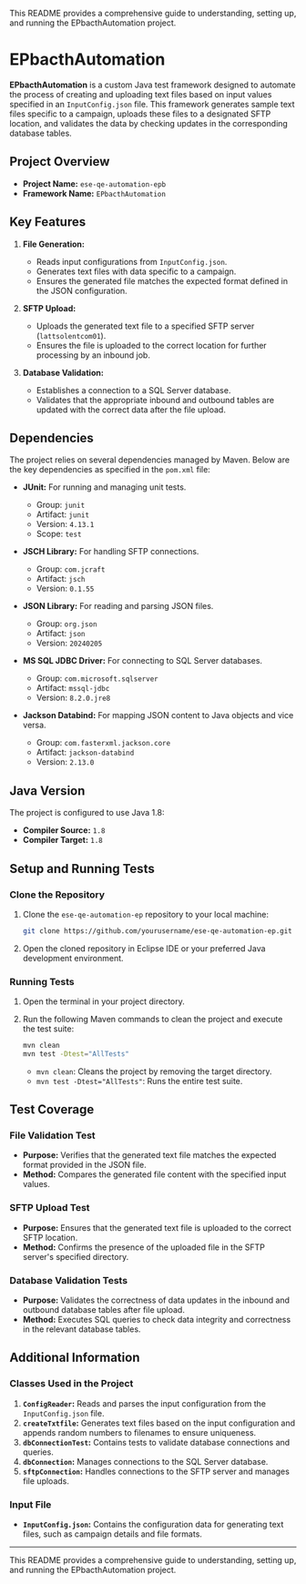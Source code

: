 
This README provides a comprehensive guide to understanding, setting up, and running the EPbacthAutomation project.

# EPbacthAutomation

**EPbacthAutomation** is a custom Java test framework designed to automate the process of creating and uploading text files based on input values specified in an `InputConfig.json` file. This framework generates sample text files specific to a campaign, uploads these files to a designated SFTP location, and validates the data by checking updates in the corresponding database tables.

## Project Overview

- **Project Name:** `ese-qe-automation-epb`
- **Framework Name:** `EPbacthAutomation`

## Key Features

1. **File Generation:** 
   - Reads input configurations from `InputConfig.json`.
   - Generates text files with data specific to a campaign.
   - Ensures the generated file matches the expected format defined in the JSON configuration.

2. **SFTP Upload:**
   - Uploads the generated text file to a specified SFTP server (`lattsolentcom01`).
   - Ensures the file is uploaded to the correct location for further processing by an inbound job.

3. **Database Validation:**
   - Establishes a connection to a SQL Server database.
   - Validates that the appropriate inbound and outbound tables are updated with the correct data after the file upload.

## Dependencies

The project relies on several dependencies managed by Maven. Below are the key dependencies as specified in the `pom.xml` file:

- **JUnit:** For running and managing unit tests.
  - Group: `junit`
  - Artifact: `junit`
  - Version: `4.13.1`
  - Scope: `test`

- **JSCH Library:** For handling SFTP connections.
  - Group: `com.jcraft`
  - Artifact: `jsch`
  - Version: `0.1.55`

- **JSON Library:** For reading and parsing JSON files.
  - Group: `org.json`
  - Artifact: `json`
  - Version: `20240205`

- **MS SQL JDBC Driver:** For connecting to SQL Server databases.
  - Group: `com.microsoft.sqlserver`
  - Artifact: `mssql-jdbc`
  - Version: `8.2.0.jre8`

- **Jackson Databind:** For mapping JSON content to Java objects and vice versa.
  - Group: `com.fasterxml.jackson.core`
  - Artifact: `jackson-databind`
  - Version: `2.13.0`

## Java Version

The project is configured to use Java 1.8:

- **Compiler Source:** `1.8`
- **Compiler Target:** `1.8`

## Setup and Running Tests

### Clone the Repository

1. Clone the `ese-qe-automation-ep` repository to your local machine:

   ```sh
   git clone https://github.com/yourusername/ese-qe-automation-ep.git
   ```

2. Open the cloned repository in Eclipse IDE or your preferred Java development environment.

### Running Tests

1. Open the terminal in your project directory.

2. Run the following Maven commands to clean the project and execute the test suite:

   ```sh
   mvn clean
   mvn test -Dtest="AllTests"
   ```

   - `mvn clean`: Cleans the project by removing the target directory.
   - `mvn test -Dtest="AllTests"`: Runs the entire test suite.

## Test Coverage

### File Validation Test

- **Purpose:** Verifies that the generated text file matches the expected format provided in the JSON file.
- **Method:** Compares the generated file content with the specified input values.

### SFTP Upload Test

- **Purpose:** Ensures that the generated text file is uploaded to the correct SFTP location.
- **Method:** Confirms the presence of the uploaded file in the SFTP server's specified directory.

### Database Validation Tests

- **Purpose:** Validates the correctness of data updates in the inbound and outbound database tables after file upload.
- **Method:** Executes SQL queries to check data integrity and correctness in the relevant database tables.

## Additional Information

### Classes Used in the Project

1. **`ConfigReader`:** Reads and parses the input configuration from the `InputConfig.json` file.
2. **`createTxtfile`:** Generates text files based on the input configuration and appends random numbers to filenames to ensure uniqueness.
3. **`dbConnectionTest`:** Contains tests to validate database connections and queries.
4. **`dbConnection`:** Manages connections to the SQL Server database.
5. **`sftpConnection`:** Handles connections to the SFTP server and manages file uploads.

### Input File

- **`InputConfig.json`:** Contains the configuration data for generating text files, such as campaign details and file formats.




---

This README provides a comprehensive guide to understanding, setting up, and running the EPbacthAutomation project.
